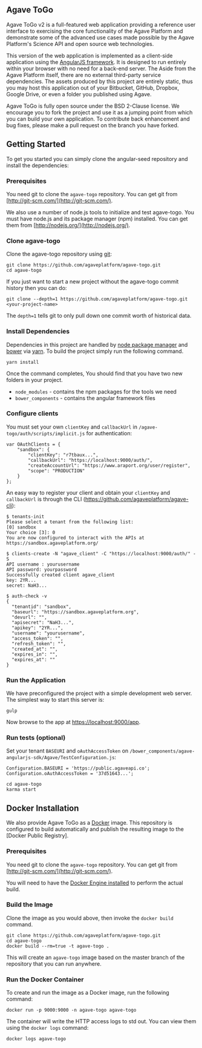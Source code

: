 ## Agave ToGo

Agave ToGo v2 is a full-featured web application providing a reference user interface to exercising the core functionality of the Agave Platform and demonstrate some of the advanced use cases made possible by the Agave Platform's Science API and open source web technologies.

This version of the web application is implemented as a client-side application using the [AngularJS framework](http://angularjs.org/). It is designed to run entirely within your browser with no need for a back-end server. The Aside from the Agave Platform itself, there are no external third-party service dependencies. The assets produced by this project are entirely static, thus you may host this application out of your Bitbucket, GitHub, Dropbox, Google Drive, or even a folder you published using Agave.  

Agave ToGo is fully open source under the BSD 2-Clause license. We encourage you to fork the project and use it as a jumping point from which you can build your own application. To contribute back enhancement and bug fixes, please make a pull request on the branch you have forked.

## Getting Started

To get you started you can simply clone the angular-seed repository and install the dependencies:

### Prerequisites

You need git to clone the `agave-togo` repository. You can get git from [http://git-scm.com/](http://git-scm.com/).

We also use a number of node.js tools to initialize and test agave-togo. You must have node.js and its package manager (npm) installed. You can get them from [http://nodejs.org/](http://nodejs.org/).

### Clone agave-togo

Clone the agave-togo repository using [git](http://git-scm.com/):

```
git clone https://github.com/agaveplatform/agave-togo.git  
cd agave-togo  
```

If you just want to start a new project without the agave-togo commit history then you can do:

```
git clone --depth=1 https://github.com/agaveplatform/agave-togo.git <your-project-name>  
```

The `depth=1` tells git to only pull down one commit worth of historical data.

### Install Dependencies

Dependencies in this project are handled by [node package manager](https://www.npmjs.org/) and [bower](http://bower.io/) via [yarn](https://yarnpkg.com/). To build the project simply run the following command. 


```
yarn install
```  

Once the command completes, You should find that you have two new folders in your project.

* `node_modules` - contains the npm packages for the tools we need
* `bower_components` - contains the angular framework files

### Configure clients

You must set your own `clientKey` and `callbackUrl` in `/agave-togo/auth/scripts/implicit.js` for authentication:

```
var OAuthClients = {
    "sandbox": {
        "clientKey": "r7tbaux...",
        "callbackUrl": "https://localhost:9000/auth/",
        "createAccountUrl": "https://www.araport.org/user/register",
        "scope": "PRODUCTION"
    }
};
```

An easy way to register your client and obtain your `clientKey` and `callbackUrl` is through the CLI (https://github.com/agaveplatform/agave-cli):

```
$ tenants-init
Please select a tenant from the following list:
[0] sandbox
Your choice [3]: 0
You are now configured to interact with the APIs at https://sandbox.agaveplatform.org/

$ clients-create -N "agave_client" -C "https://localhost:9000/auth/" -S
API username : yourusername
API password: yourpassword
Successfully created client agave_client
key: 2YR...
secret: NaH3...

$ auth-check -v
{
  "tenantid": "sandbox",
  "baseurl": "https://sandbox.agaveplatform.org",
  "devurl": "",
  "apisecret": "NaH3...",
  "apikey": "2YR...",
  "username": "yourusername",
  "access_token": "",
  "refresh_token": "",
  "created_at": "",
  "expires_in": "",
  "expires_at": ""
}
```

### Run the Application

We have preconfigured the project with a simple development web server. The simplest way to start this server is:

```
gulp
```

Now browse to the app at [https://localhost:9000/app](https://localhost:9000/app).

### Run tests (optional)

Set your tenant `BASEURI` and `oAuthAccessToken` on `/bower_components/agave-angularjs-sdk/Agave/TestConfiguration.js`:

```
Configuration.BASEURI = 'https://public.agaveapi.co';
Configuration.oAuthAccessToken = '37d51643...';
```

```
cd agave-togo
karma start
```

## Docker Installation

We also provide Agave ToGo as a [Docker](https://hub.docker.com/r/agaveplatform/agave-togo) image. This repository is configured to build automatically
and publish the resulting image to the [Docker Public Registry].

### Prerequisites

You need git to clone the `agave-togo` repository. You can get git from [http://git-scm.com/](http://git-scm.com/).

You will need to have the [Docker Engine installed](http://docs.docker.com/engine/installation/) to perform the actual build.


### Build the Image

Clone the image as you would above, then invoke the `docker build` command.

```
git clone https://github.com/agaveplatform/agave-togo.git  
cd agave-togo
docker build --rm=true -t agave-togo .
```

This will create an `agave-togo` image based on the master branch of the repository that you can run anywhere.

### Run the Docker Container

To create and run the image as a Docker image, run the following command:

```
docker run -p 9000:9000 -n agave-togo agave-togo
```

The container will write the HTTP access logs to std out. You can view them using the `docker logs` command:

```
docker logs agave-togo
```
